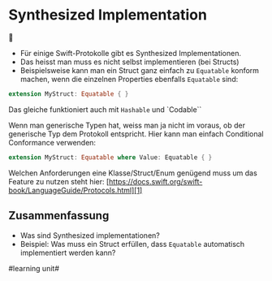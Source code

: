 # Synthesized Implementation
🤖

- Für einige Swift-Protokolle gibt es Synthesized Implementationen.
- Das heisst man muss es nicht selbst implementieren (bei Structs)
- Beispielsweise kann man ein Struct ganz einfach zu `Equatable` konform machen, wenn die einzelnen Properties ebenfalls `Equatable` sind:

```swift
extension MyStruct: Equatable { }
```

Das gleiche funktioniert auch mit `Hashable` und \`Codable\`\`

Wenn man generische Typen hat, weiss man ja nicht im voraus, ob der generische Typ dem Protokoll entspricht. Hier kann man einfach Conditional Conformance verwenden:

```swift
extension MyStruct: Equatable where Value: Equatable { }
```

Welchen Anforderungen eine Klasse/Struct/Enum genügend muss um das Feature zu nutzen steht hier: [https://docs.swift.org/swift-book/LanguageGuide/Protocols.html][1]


## Zusammenfassung
- Was sind Synthesized implementationen?
- Beispiel: Was muss ein Struct erfüllen, dass `Equatable` automatisch implementiert werden kann?

[1]:	https://docs.swift.org/swift-book/LanguageGuide/Protocols.html

#learning unit#